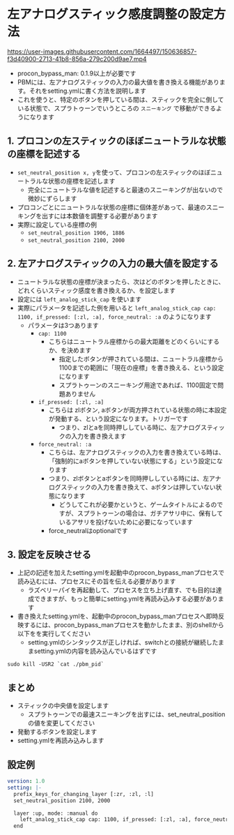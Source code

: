 # 左アナログスティック感度調整の設定方法
https://user-images.githubusercontent.com/1664497/150636857-f3d40900-2713-41b8-856a-279c200d9ae7.mp4

* procon_bypass_man: 0.1.9以上が必要です
* PBMには、左アナログスティックの入力の最大値を書き換える機能があります。それをsetting.ymlに書く方法を説明します
* これを使うと、特定のボタンを押している間は、スティックを完全に倒している状態で、スプラトゥーンでいうところの `スニーキング` で移動ができるようになります

## 1. プロコンの左スティックのほぼニュートラルな状態の座標を記述する
* `set_neutral_position x, y`を使って、プロコンの左スティックのほぼニュートラルな状態の座標を記述します
  * 完全にニュートラルな値を記述すると最速のスニーキングが出ないので微妙にずらします
* プロコンごとにニュートラルな状態の座標に個体差があって、最速のスニーキングを出すには本数値を調整する必要があります
* 実際に設定している座標の例
  * `set_neutral_position 1906, 1886`
  * `set_neutral_position 2100, 2000`

## 2. 左アナログスティックの入力の最大値を設定する
* ニュートラルな状態の座標が決まったら、次はどのボタンを押したときに、どれくらいスティック感度を書き換えるか、を設定します
* 設定には `left_analog_stick_cap` を使います
* 実際にパラメータを記述した例を用いると `left_analog_stick_cap cap: 1100, if_pressed: [:zl, :a], force_neutral: :a` のようになります
  * パラメータは3つあります
    * `cap: 1100`
      * こちらはニュートラル座標からの最大距離をどのくらいにするか、を決めます
        * 指定したボタンが押されている間は、ニュートラル座標から1100までの範囲に「現在の座標」を書き換える、という設定になります
        * スプラトゥーンのスニーキング用途であれば、1100固定で問題ありません
    * `if_pressed: [:zl, :a]`
      * こちらは zlボタン, aボタンが両方押されている状態の時に本設定が発動する、という設定になります。トリガーです
        * つまり、zlとaを同時押ししている時に、左アナログスティックの入力を書き換えます
    * `force_neutral: :a`
      * こちらは、左アナログスティックの入力を書き換えている時は、「強制的にaボタンを押していない状態にする」という設定になります
      * つまり、zlボタンとaボタンを同時押ししている時には、左アナログスティックの入力を書き換えて、aボタンは押していない状態になります
        * どうしてこれが必要かというと、ゲームタイトルによるのですが、スプラトゥーンの場合は、ガチアサリ中に、保有しているアサリを投げないために必要になっています
      * force_neutralはoptionalです

## 3. 設定を反映させる
* 上記の記述を加えたsetting.ymlを起動中のprocon_bypass_manプロセスで読み込むには、プロセスにその旨を伝える必要があります
  * ラズベリーパイを再起動して、プロセスを立ち上げ直す、でも目的は達成できますが、もっと簡単にsetting.ymlを再読み込みする必要があります
* 書き換えたsetting.ymlを、起動中のprocon_bypass_manプロセスへ即時反映するには、procon_bypass_manプロセスを動かしたまま、別のshellから 以下をを実行してください
  * setting.ymlのシンタックスが正しければ、switchとの接続が継続したままsetting.ymlの内容を読み込んでいるはずです

```shell
sudo kill -USR2 `cat ./pbm_pid`
```

## まとめ
* スティックの中央値を設定します
  * スプラトゥーンでの最速スニーキングを出すには、set_neutral_positionの値を変更してください
* 発動するボタンを設定します
* setting.ymlを再読み込みします

## 設定例
```yaml
version: 1.0
setting: |-
  prefix_keys_for_changing_layer [:zr, :zl, :l]
  set_neutral_position 2100, 2000

  layer :up, mode: :manual do
    left_analog_stick_cap cap: 1100, if_pressed: [:zl, :a], force_neutral: :a
  end
```
